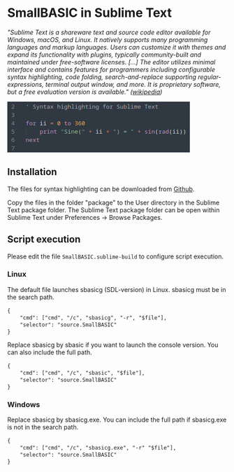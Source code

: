 # SmallBASIC in Sublime Text

_"Sublime Text is a shareware text and source code editor available for Windows, macOS, and Linux. 
It natively supports many programming languages and markup languages. Users can customize it with
themes and expand its functionality with plugins, typically community-built and maintained under 
free-software licenses. [...] The editor utilizes minimal interface and contains features for programmers
including configurable syntax highlighting, code folding, search-and-replace supporting
regular-expressions, terminal output window, and more. It is proprietary software, but a free 
evaluation version is available." 
([wikipedia](https://en.wikipedia.org/wiki/Sublime_Text))_

![Example](https://raw.githubusercontent.com/Joe7M/smallbasic.sublimetext.syntaxcoloring/main/screenshot.png)

## Installation

The files for syntax highlighting can be downloaded from [Github](https://github.com/Joe7M/smallbasic.sublimetext.syntaxcoloring/).

Copy the files in the folder "package" to the User directory in the Sublime Text package folder.
The Sublime Text package folder can be open within Sublime Text under Preferences -> Browse Packages.

## Script execution

Please edit the file `SmallBASIC.sublime-build` to configure script execution.

### Linux 

The default file launches sbasicg (SDL-version) in Linux. sbasicg must be in the search path.

```
{
	"cmd": ["cmd", "/c", "sbasicg", "-r", "$file"],
	"selector": "source.SmallBASIC"
}
```

Replace sbasicg by sbasic if you want to launch the console version. You can also include the full path.

```
{
	"cmd": ["cmd", "/c", "sbasic", "$file"],
	"selector": "source.SmallBASIC"
}
```

### Windows

Replace sbasicg by sbasicg.exe. You can include the full path if sbasicg.exe is not in the search path.

```
{
	"cmd": ["cmd", "/c", "sbasicg.exe", "-r" "$file"],
	"selector": "source.SmallBASIC"
}
```

